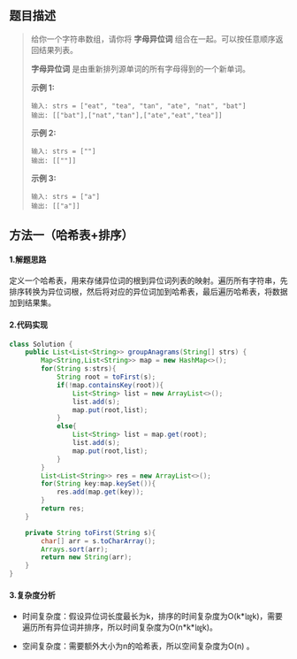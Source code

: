 ## 题目描述 
>  给你一个字符串数组，请你将 **字母异位词** 组合在一起。可以按任意顺序返回结果列表。
>
>  **字母异位词** 是由重新排列源单词的所有字母得到的一个新单词。
>
>   
>
>  **示例 1:**
>
>  ```
>  输入: strs = ["eat", "tea", "tan", "ate", "nat", "bat"]
>  输出: [["bat"],["nat","tan"],["ate","eat","tea"]]
>  ```
>
>  **示例 2:**
>
>  ```
>  输入: strs = [""]
>  输出: [[""]]
>  ```
>
>  **示例 3:**
>
>  ```
>  输入: strs = ["a"]
>  输出: [["a"]]
>  ```


## 方法一（哈希表+排序）
#### 1.解题思路
定义一个哈希表，用来存储异位词的根到异位词列表的映射。遍历所有字符串，先排序转换为异位词根，然后将对应的异位词加到哈希表，最后遍历哈希表，将数据加到结果集。

#### 2.代码实现
```java
class Solution {
    public List<List<String>> groupAnagrams(String[] strs) {
        Map<String,List<String>> map = new HashMap<>();
        for(String s:strs){
            String root = toFirst(s);
            if(!map.containsKey(root)){
                List<String> list = new ArrayList<>();
                list.add(s);
                map.put(root,list);
            }
            else{
                List<String> list = map.get(root);
                list.add(s);
                map.put(root,list);
            }
        }
        List<List<String>> res = new ArrayList<>();
        for(String key:map.keySet()){
            res.add(map.get(key));
        }
        return res;
    }

    private String toFirst(String s){
        char[] arr = s.toCharArray();
        Arrays.sort(arr);
        return new String(arr);
    }
}
```
#### 3.复杂度分析

- 时间复杂度：假设异位词长度最长为k，排序的时间复杂度为O(k\*㏒k)，需要遍历所有异位词并排序，所以时间复杂度为O(n\*k\*㏒k)。

- 空间复杂度：需要额外大小为n的哈希表，所以空间复杂度为O(n) 。

